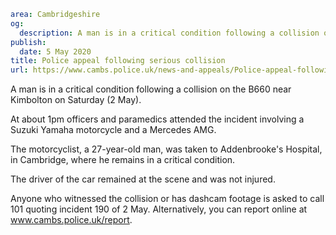 ```yaml
area: Cambridgeshire
og:
  description: A man is in a critical condition following a collision on the B660 near Kimbolton on Saturday (2 May).
publish:
  date: 5 May 2020
title: Police appeal following serious collision
url: https://www.cambs.police.uk/news-and-appeals/Police-appeal-following-collision-B660-Kimbolton
```

A man is in a critical condition following a collision on the B660 near Kimbolton on Saturday (2 May).

At about 1pm officers and paramedics attended the incident involving a Suzuki Yamaha motorcycle and a Mercedes AMG.

The motorcyclist, a 27-year-old man, was taken to Addenbrooke's Hospital, in Cambridge, where he remains in a critical condition.

The driver of the car remained at the scene and was not injured.

Anyone who witnessed the collision or has dashcam footage is asked to call 101 quoting incident 190 of 2 May. Alternatively, you can report online at www.cambs.police.uk/report.
